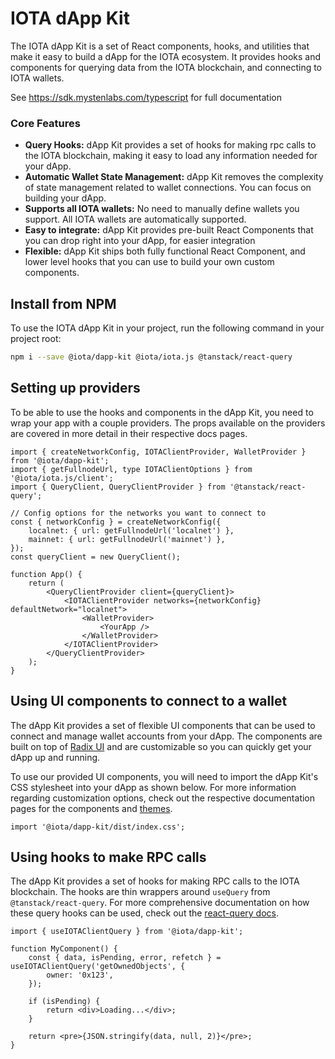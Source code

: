 # IOTA dApp Kit

The IOTA dApp Kit is a set of React components, hooks, and utilities that make it easy to build a
dApp for the IOTA ecosystem. It provides hooks and components for querying data from the IOTA
blockchain, and connecting to IOTA wallets.

See https://sdk.mystenlabs.com/typescript for full documentation

### Core Features

- **Query Hooks:** dApp Kit provides a set of hooks for making rpc calls to the IOTA blockchain,
  making it easy to load any information needed for your dApp.
- **Automatic Wallet State Management:** dApp Kit removes the complexity of state management related
  to wallet connections. You can focus on building your dApp.
- **Supports all IOTA wallets:** No need to manually define wallets you support. All IOTA wallets are
  automatically supported.
- **Easy to integrate:** dApp Kit provides pre-built React Components that you can drop right into
  your dApp, for easier integration
- **Flexible:** dApp Kit ships both fully functional React Component, and lower level hooks that you
  can use to build your own custom components.

## Install from NPM

To use the IOTA dApp Kit in your project, run the following command in your project root:

```sh npm2yarn
npm i --save @iota/dapp-kit @iota/iota.js @tanstack/react-query
```

## Setting up providers

To be able to use the hooks and components in the dApp Kit, you need to wrap your app with a couple
providers. The props available on the providers are covered in more detail in their respective docs
pages.

```tsx
import { createNetworkConfig, IOTAClientProvider, WalletProvider } from '@iota/dapp-kit';
import { getFullnodeUrl, type IOTAClientOptions } from '@iota/iota.js/client';
import { QueryClient, QueryClientProvider } from '@tanstack/react-query';

// Config options for the networks you want to connect to
const { networkConfig } = createNetworkConfig({
	localnet: { url: getFullnodeUrl('localnet') },
	mainnet: { url: getFullnodeUrl('mainnet') },
});
const queryClient = new QueryClient();

function App() {
	return (
		<QueryClientProvider client={queryClient}>
			<IOTAClientProvider networks={networkConfig} defaultNetwork="localnet">
				<WalletProvider>
					<YourApp />
				</WalletProvider>
			</IOTAClientProvider>
		</QueryClientProvider>
	);
}
```

## Using UI components to connect to a wallet

The dApp Kit provides a set of flexible UI components that can be used to connect and manage wallet
accounts from your dApp. The components are built on top of [Radix UI](radix-ui.com/primitives) and
are customizable so you can quickly get your dApp up and running.

To use our provided UI components, you will need to import the dApp Kit's CSS stylesheet into your
dApp as shown below. For more information regarding customization options, check out the respective
documentation pages for the components and [themes](https://sdk.mystenlabs.com/dapp-kit/themes).

```tsx
import '@iota/dapp-kit/dist/index.css';
```

## Using hooks to make RPC calls

The dApp Kit provides a set of hooks for making RPC calls to the IOTA blockchain. The hooks are thin
wrappers around `useQuery` from `@tanstack/react-query`. For more comprehensive documentation on how
these query hooks can be used, check out the
[react-query docs](https://tanstack.com/query/latest/docs/react/overview).

```tsx
import { useIOTAClientQuery } from '@iota/dapp-kit';

function MyComponent() {
	const { data, isPending, error, refetch } = useIOTAClientQuery('getOwnedObjects', {
		owner: '0x123',
	});

	if (isPending) {
		return <div>Loading...</div>;
	}

	return <pre>{JSON.stringify(data, null, 2)}</pre>;
}
```
